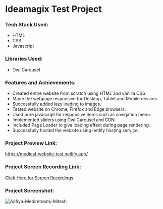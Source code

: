 # Ideamagix Test Project

### Tech Stack Used:
- HTML
- CSS
- Javascript

### Libraries Used:
- Owl Carousel

### Features and Achievements:
- Created entire website from scratch using HTML and vanilla CSS.
- Made the webpage responsive for Desktop, Tablet and Mobile devices.
- Successfully added lazy loading to images.
- Tested website on Chrome, Firefox and Edge browsers.
- Used pure javascript for responsive items such as navigation menu.
- Implemented sliders using Owl Carousel and CDN.
- Included Page Loader to give loading effect during page rendering.
- Successfully hosted the website using netlify hosting service.

### Project Preview Link:
https://medical-website-test.netlify.app/

### Project Screen Recording Link:
[Click Here for Screen Recordings](https://drive.google.com/drive/folders/1KbcModPDMFvS2fslPuN4wBkRQNeDHHv9?usp=sharing)

### Project Screenshot:
![Aafiya-Mediretreats-Mitesh](https://github.com/Mcraze/Medical-Website-Template/assets/84672998/ca9d1a48-9245-4443-a2b8-fbbbb01f51a2)

